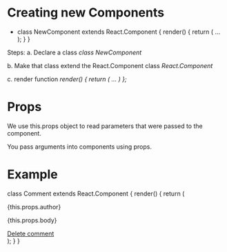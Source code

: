 # Creating new Components

*  class NewComponent extends React.Component {
    render() {
      return ( ... );
    }
  }

Steps:
  a. Declare a class
    *class NewComponent*

  b. Make that class extend the React.Component class
    *React.Component*

  c. render function
    *render() {
      return ( ... )
    };*

# Props
  We use this.props object to read parameters that were passed to the component.

  You pass arguments into components using props.


# Example
  class Comment extends React.Component {
    render() {
      return (
        <div className="comment">
          <p className="comment-header">{this.props.author}</p>
          <p className="comment-body">
            {this.props.body}
          </p>
          <div className="comment-actions">
            <a href="#">Delete comment</a>
          </div>
        </div>
      );
    }
  }
